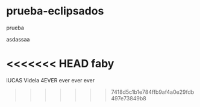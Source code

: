 # prueba-eclipsados
prueba

asdassaa

<<<<<<< HEAD
faby
=======
lUCAS Videla  4EVER ever ever ever
>>>>>>> 7418d5c1b1e784ffb9af4a0e29fdb497e73849b8

